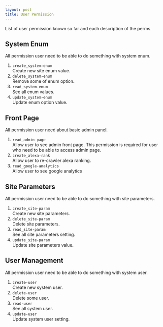 ```yaml
---
layout: post
title: User Permission
---
```


List of user permission known so far and each description of the perms.


System Enum
-----------

All permission user need to be able to do something with system enum.

1. `create_system-enum`  
Create new site enum value.
2. `delete_system-enum`  
Remove some of enum option.
3. `read_system-enum`  
See all enum values.
4. `update_system-enum`  
Update enum option value.

Front Page
----------

All permission user need about basic admin panel.

1. `read_admin-page`  
Allow user to see admin front page. This permission is required for user who need
to be able to access admin page.
2. `create_alexa-rank`  
Allow user to re-crawler alexa ranking.
3. `read_google-analytics`  
Allow user to see google analytics


Site Parameters
---------------

All permission user need to be able to do something with site parameters.

1. `create_site-param`  
Create new site parameters.
2. `delete_site-param`  
Delete site parameters.
3. `read_site-param`  
See all site parameters setting.
4. `update_site-param`  
Update site parameters value.


User Management
---------------

All permission user need to be able to do something with system user.

1. `create-user`  
Create new system user.
2. `delete-user`  
Delete some user.
3. `read-user`  
See all system user.
4. `update-user`  
Update system user setting.